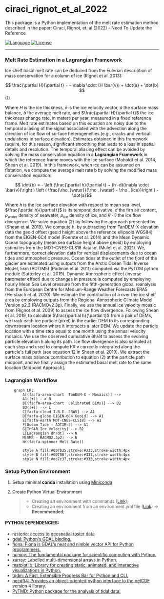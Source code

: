 # ciraci_rignot_et_al_2022
This package is a Python implementation of the melt rate estimation method 
described in the paper: Ciraci, Rignot, et. al (2022) - Need To Update the Reference

[![Language][]][1] [![License][]][2]


---
### Melt Rate Estimation in a Lagrangian Framework

Ice shelf basal melt rate can be deduced from the Eulerian description of mass conservation for a column of ice (Rignot et al. 2013): 

$$ \frac{\partial H}{\partial t} =  - \nabla \cdot (H \bar{v}) + \dot{a} + \dot{b} $$ (1)

Where $H$ is the ice thickness, $\bar{v}$ is the ice velocity vector, $\dot{a}$ the surface mass balance, $\dot{b}$ 
the average melt rate,  and $\frac{\partial H}{\partial t}$ the ice thickness change rate, in meters per year,
measured in a fixed reference frame. Melt rate estimates based on this equation are noisy due to the temporal 
aliasing of the signal associated with the advection along the direction of ice flow of surface heterogeneities 
(e.g., cracks and vertical undulations in surface elevation). Estimates obtained in this framework require, for 
this reason, significant smoothing that leads to a loss in spatial details and resolution.
The temporal aliasing effect can be avoided by solving the mass conservation equation in a **Lagrangian Framework** 
in which the reference frame moves with the ice surface (Moholdt et al. 2014, Shean et al. 2019). In this framework, 
when ice can be assumed on  flotation, we compute the average melt rate b by solving the modified mass conservation 
equation:

$$ \dot{b} = - \left (\frac{\partial h}{\partial t} + (h -d)(\nabla \cdot \bar{v})\right )  \left ( \frac{\rho_{water}}{\rho _{water} - \rho _{ice}}\right ) - \dot{a}$$

Where $h$ is the ice surface elevation with respect to mean sea level, $\frac{\partial h}{\partial t}$ is its temporal 
derivative, $d$ the firn air content, $\rho _{water}$ density of seawater, $\rho _{ice}$ density of ice, 
and $\nabla \cdot \bar{v}$ the ice flow divergence.
We solve equation (2) by following the approach presented by (Shean et al. 2019).
We compute h, by subtracting from TanDEM-X elevation data the geoid offset 
(geoid height above the reference ellipsoid WGS84) from the EIGEN-6C4 model (Foerste et al. 2014) and the
Mean Dynamic Ocean topography (mean sea surface height above geoid) by employing estimates from the 
MDT-CNES-CLS18 dataset (Mulet et al. 2021). 
We, furthermore, correct elevation data for vertical displacements due to ocean tides and atmospheric pressure. 
Ocean tides at the outlet of the fjord of the glacier are estimated using outputs from the
Arctic Ocean Tidal Inverse Model, 5km  (AOTIM5) (Padman et al. 2011) computed via the PyTDM python 
module (Sutterley et al. 2019). Dynamic Atmospheric effect (inverse barometer effect) due to changes in 
pressure is computed by employing hourly Mean Sea Level pressure from the fifth-generation global reanalysis from 
the European Centre for Medium-Range Weather Forecasts ERA5 (Hersbach et al. 2020). We estimate the contribution of a 
over the ice shelf area by employing outputs from the Regional Atmospheric Climate Model Version p2.3 (RACMOv2.3p).
Finally, we use the annual ice velocity mosaic from (Rignot et al. 2009) to assess the ice flow divergence.
Following Shean et al. 2019, to calculate $\frac{\partial h}{\partial t}$ from a pair of DEMs, we track each ice particle (pixel) in the 
earlier DEM to its corresponding downstream location where it intersects a later DEM. 
We update the particle location with a time step equal to one month using the annual velocity mosaics. 
We use the observed cumulative ∂h/∂t to assess the evolving particle elevation h along its path. 
Ice flow divergence is also sampled at each step and used to compute h∇∙v correctly integrated along the particle's 
full path (see equation 12 in Shean et al. 2019). We extract the surface mass balance contribution to equation (2) 
at the particle path midpoint, and we finally assign the estimated basal melt rate to the same 
location [Midpoint Approach].



### Lagrangian Workflow
```mermaid
    graph LR;
        A[(fa:fa-area-chart  TanDEM-X - Mosaics)] --> 
        A1((+)) --> B
        B[(fa:fa-area-chart  Calibrated DEMs)] --> B2
        B2((+)) --> L
        C[fa:fa-cloud I.B.E. ERA5] --> A1
        D[fa:fa-globe EIGEN-6C4 Geoid] --> A1
        E[fa:fa-earth MDT-CNES-CLS18] --> A1
        F[Ocean Tide - AOTIM-5] --> A1
        G[InSAR Ice Velocity] --> B2
        L[Lagrangian dh/dt] --> N
        M[SMB - RACMO2.3p2] --> N
        N((fa:fa-spinner Melt Rate))

        style A fill:#007b25,stroke:#333,stroke-width:4px
        style B fill:#00758f,stroke:#333,stroke-width:4px
        style N fill:#ec7c37,stroke:#333,stroke-width:4px

```

### Setup Python Environment

1. Setup minimal **conda** installation using [Miniconda][]

2. Create Python Virtual Environment

    > -   Creating an environment with commands ([Link][]);
    > -   Creating an environment from an environment.yml file
    >     ([Link][2])  -> **Recommended**;

#### PYTHON DEPENDENCIES:
- [rasterio: access to geospatial raster data][]
- [gdal: Python's GDAL binding.][]
- [fiona: Fiona is GDAL’s neat and nimble vector API for Python programmers.][]
- [numpy: The fundamental package for scientific computing with Python.][]
- [xarray: Labelled multi-dimensional arrays in Python.][]
- [matplotlib: Library for creating static, animated, and interactive visualizations in Python.][]
- [tqdm: A Fast, Extensible Progress Bar for Python and CLI.][]
- [necdft4: Provides an object-oriented python interface to the netCDF version 4 library.][]
- [PyTMD: Python package for the analysis of tidal data.][]

[Language]: https://img.shields.io/badge/python%20-3.7%2B-brightgreen
[License]: https://img.shields.io/badge/license-MIT-green.svg
[1]: ..%20image::%20https://www.python.org/
[Miniconda]: https://docs.conda.io/en/latest/miniconda.html
[Link]: https://docs.conda.io/projects/conda/en/latest/user-guide/tasks/manage-environments.html#creating-an-environment-with-commands
[2]: https://docs.conda.io/projects/conda/en/latest/user-guide/tasks/manage-environments.html#creating-an-environment-from-an-environment-yml-file

[xarray: Labelled multi-dimensional arrays in Python.]:https://docs.xarray.dev
[rasterio: access to geospatial raster data]:https://rasterio.readthedocs.io/en/latest/
[gdal: Python's GDAL binding.]: https://gdal.org/index.html
[matplotlib: Library for creating static, animated, and interactive visualizations in Python.]:https://matplotlib.org
[tqdm: A Fast, Extensible Progress Bar for Python and CLI.]: https://github.com/tqdm/tqdm
[necdft4: Provides an object-oriented python interface to the netCDF version 4 library.]:https://pypi.org/project/netCDF4/
[fiona: Fiona is GDAL’s neat and nimble vector API for Python programmers.]:https://fiona.readthedocs.io/en/latest/
[numpy: The fundamental package for scientific computing with Python.]:https://numpy.org
[PyTMD: Python package for the analysis of tidal data.]: https://github.com/tsutterley/pyTMD
